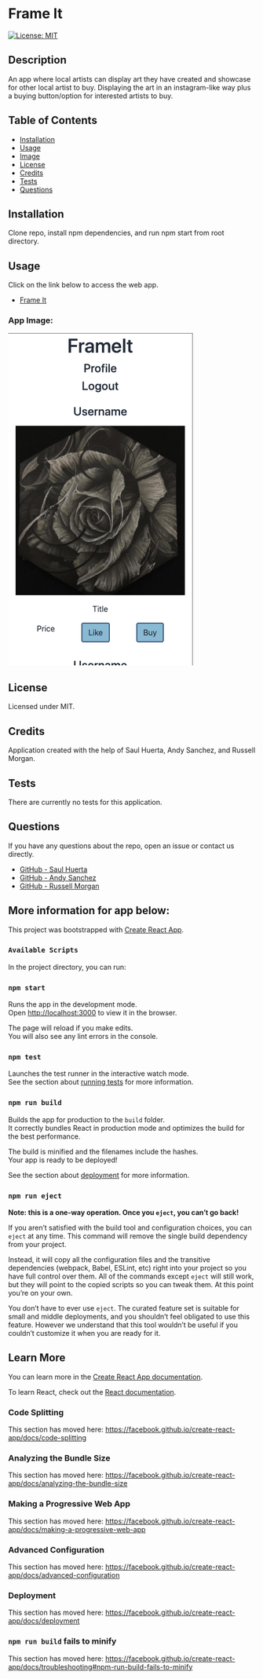 # Frame It
[![License: MIT](https://img.shields.io/badge/License-MIT-green.svg)](https://opensource.org/licenses/MIT)
## Description
An app where local artists can display art they have created and showcase for other local artist to buy. Displaying the art in an instagram-like way plus a buying button/option for interested artists to buy.
## Table of Contents
* [Installation](#installation)
* [Usage](#usage)
* [Image](#image)
* [License](#license)
* [Credits](#credits)
* [Tests](#tests)
* [Questions](#questions)
  
## Installation
Clone repo, install npm dependencies, and run npm start from root directory.
## Usage
Click on the link below to access the web app.
* [Frame It](https://cryptic-peak-35227.herokuapp.com/)
### App Image:
![](client/public/frameitfeed.png)
## License
Licensed under MIT.
## Credits
Application created with the help of Saul Huerta, Andy Sanchez, and Russell Morgan.
## Tests
There are currently no tests for this application.
## Questions
If you have any questions about the repo, open an issue or contact us directly.
* [GitHub - Saul Huerta](https://github.com/saul10huerta)
* [GitHub - Andy Sanchez ](https://github.com/AndySanchez726)
* [GitHub - Russell Morgan](https://github.com/rhmorganjr)

## More information for app below:

This project was bootstrapped with [Create React App](https://github.com/facebook/create-react-app).

### `Available Scripts`

In the project directory, you can run:

### `npm start`

Runs the app in the development mode.<br />
Open [http://localhost:3000](http://localhost:3000) to view it in the browser.

The page will reload if you make edits.<br />
You will also see any lint errors in the console.

### `npm test`

Launches the test runner in the interactive watch mode.<br />
See the section about [running tests](https://facebook.github.io/create-react-app/docs/running-tests) for more information.

### `npm run build`

Builds the app for production to the `build` folder.<br />
It correctly bundles React in production mode and optimizes the build for the best performance.

The build is minified and the filenames include the hashes.<br />
Your app is ready to be deployed!

See the section about [deployment](https://facebook.github.io/create-react-app/docs/deployment) for more information.

### `npm run eject`

**Note: this is a one-way operation. Once you `eject`, you can’t go back!**

If you aren’t satisfied with the build tool and configuration choices, you can `eject` at any time. This command will remove the single build dependency from your project.

Instead, it will copy all the configuration files and the transitive dependencies (webpack, Babel, ESLint, etc) right into your project so you have full control over them. All of the commands except `eject` will still work, but they will point to the copied scripts so you can tweak them. At this point you’re on your own.

You don’t have to ever use `eject`. The curated feature set is suitable for small and middle deployments, and you shouldn’t feel obligated to use this feature. However we understand that this tool wouldn’t be useful if you couldn’t customize it when you are ready for it.

## Learn More

You can learn more in the [Create React App documentation](https://facebook.github.io/create-react-app/docs/getting-started).

To learn React, check out the [React documentation](https://reactjs.org/).

### Code Splitting

This section has moved here: https://facebook.github.io/create-react-app/docs/code-splitting

### Analyzing the Bundle Size

This section has moved here: https://facebook.github.io/create-react-app/docs/analyzing-the-bundle-size

### Making a Progressive Web App

This section has moved here: https://facebook.github.io/create-react-app/docs/making-a-progressive-web-app

### Advanced Configuration

This section has moved here: https://facebook.github.io/create-react-app/docs/advanced-configuration

### Deployment

This section has moved here: https://facebook.github.io/create-react-app/docs/deployment

### `npm run build` fails to minify

This section has moved here: https://facebook.github.io/create-react-app/docs/troubleshooting#npm-run-build-fails-to-minify